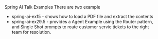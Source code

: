 Spring AI Talk Examples
There are two example
- spring-ai-ex15 - shows how to load a PDF file and extract the contents
- spring-ai-ex29.5 - provides a Agent Example using the Router pattern, and Single Shot prompts to route customer servie tickets to the right team for resolution.
